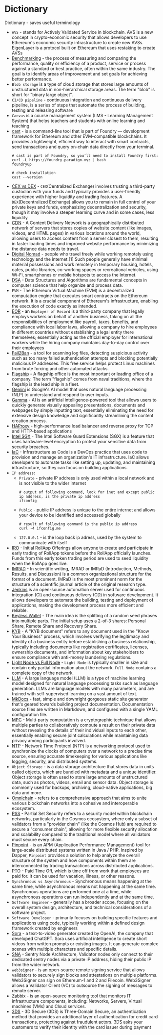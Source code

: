 # Dictionary
Dictionary - saves useful terminology

- `AVS` - stands for Actively Validated Service in blockchain. AVS is a new concept in crypto-economic security that allows developers to use Ethereum's economic security infrastructure to create new AVSs. EigenLayer is a protocol built on Ethereum that uses restaking to create AVSs
- [Benchmarking](https://www.lucidchart.com/blog/8-steps-of-the-benchmarking-process) - the process of measuring and comparing the performance, quality or efficiency of a product, service or process against a standard or best practice, often within the same industry. The goal is to identify areas of improvement and set goals for achieving better performance.
- `Blob storage` is a type of cloud storage that stores large amounts of unstructured data in non-hierarchical storage areas. The term "blob" is short for "binary large object". 
- `CI/CD pipeline` - continuous integration and continuous delivery pipeline, is a series of steps that automate the process of building, testing and releasing software
- `Canvas` is a course management system (LMS - Learning Management System) that helps teachers and students with online learning and teaching
- [cast](https://www.raycast.com/merklefruit/foundry-cast-cli) - is a command-line tool that is part of Foundry — development framework for Ethereum and other EVM-compatible blockchains. It provides a lightweight, efficient way to interact with smart contracts, send transactions and query on-chain data directly from your terminal.
   ```
   # cast is part of Foundry, so you’ll need to install Foundry first:
   curl -L https://foundry.paradigm.xyz | bash
   foundryup
   
   # check installation
   cast --version
   ```
- [CEX vs DEX](https://www.bitpay.com/blog/cex-vs-dex) -  `CEX`(Centralized Exchange) involves trusting a third-party custodian with your funds and typically provides a user-friendly experience with higher liquidity and trading features. A `DEX`(Decentralized Exchange) allows you to remain in full control of your private keys and funds, emphasizing decentralization and security, though it may involve a steeper learning curve and in some cases, less liquidity
- [CDN](https://www.cloudflare.com/learning/cdn/what-is-a-cdn/) - A Content Delivery Network is a geographically distributed network of servers that stores copies of website content (like images, videos, and HTML pages) in various locations around the world, allowing users to access content from a server closest to them, resulting in faster loading times and improved website performance by minimizing the distance data needs to travel. 
- [Digital Nomad](https://en.wikipedia.org/wiki/Digital_nomad) -  people who travel freely while working remotely using technology and the internet.[1] Such people generally have minimal material possessions and work remotely in temporary housing, hotels, cafes, public libraries, co-working spaces or recreational vehicles, using Wi-Fi, smartphones or mobile hotspots to access the Internet.
- [DSA](https://www.tutorialspoint.com/data_structures_algorithms/index.htm#:~:text=What%20Are%20Data%20Structures%20and,followed%20to%20solve%20a%20problem) - Data Structures and Algorithms are fundamental concepts in computer science that help organize and process data. 
- `EVM` - The Ethereum Virtual Machine (EVM) is a decentralized computation engine that executes smart contracts on the Ethereum network. It is a crucial component of Ethereum's infrastructure, enabling the execution of code exactly as intended.
- [EOR](https://remote.com/blog/how-to-use-employer-of-record-south-korea) - an `Employer of Record` is a third-party company that legally employs workers on behalf of another business, taking on all the responsibilities of employment like payroll, taxes, benefits, and compliance with local labor laws, allowing a company to hire employees in different countries without establishing a legal entity there themselves; essentially acting as the official employer for international workers while the hiring company maintains day-to-day control over their employees
- [Fail2Ban](https://siddhivinayak-sk.medium.com/prevent-your-website-from-brute-force-attacks-use-fail2ban-to-block-malicious-clients-92b15b5ae4ec) - a tool for scanning log files, detecting suspicious activity such as too many failed authentication attempts and blocking potentially malicious IP addresses. This free service helps protect Linux machines from brute forcing and other automated attacks.
- [Flagship](https://www.merriam-webster.com/dictionary/flagship) - A flagship office is the most important or leading office of a company. The term "flagship" comes from naval traditions, where the flagship is the lead ship in a fleet.
- [Gemini](https://blog.google/technology/ai/google-gemini-ai/#sundar-note) is Google's AI model that uses natural language processing (NLP) to understand and respond to user inputs.
- [Gamma](https://gamma.app/) - AI is an artificial intelligence-powered tool that allows users to quickly generate visually appealing presentations, documents and webpages by simply inputting text, essentially eliminating the need for extensive design knowledge and significantly streamlining the content creation process.
- [HAProxy](https://www.digitalocean.com/community/tutorials/an-introduction-to-haproxy-and-load-balancing-concepts) - high-performance load balancer and reverse proxy for TCP and HTTP-based applications
- [Intel SGX](https://www.intel.com/content/www/us/en/products/docs/accelerator-engines/software-guard-extensions.html) - The Intel Software Guard Extensions (SGX) is a feature that uses hardware-level encryption to protect your sensitive data from security breaches.
- [IaC](https://aws.amazon.com/what-is/iac/) - Infrastructure as Code is a DevOps practice that uses code to provision and manage an organization's IT infrastructure. IaC allows developers to automate tasks like setting up, updating, and maintaining infrastructure, so they can focus on building applications.  
- `IP address`:
  - `Private` - private IP address is only used within a local network and is not visible to the wider internet
      ```
      # output of following command, look for inet and except public ip address, is the private ip address
      ifconfig
      ```
  - `Public` - public IP address is unique to the entire internet and allows your device to be identified and accessed globally
      ```
      # result of following command is the public ip address
      curl -4 ifconfig.me
      ```
  - `127.0.0.1` - is the loop back ip adress, used by the system to communicate with itself
- [IRO](https://medium.com/@dymension/initial-rollapp-offerings-from-token-to-ecosystem-d30f94f5fb79#:~:text=Initial%20RollApp%20Offerings%20(IRO)%20allow,when%20the%20RollApp%20goes%20live) - Initial RollApp Offerings allow anyone to create and participate in early trading of RollApp tokens before the RollApp officially launches. Funds from this early token trading period are used to seed liquidity when the RollApp goes live.
- [IMRAD](https://en.wikipedia.org/wiki/IMRAD) - In scientific writing, IMRAD or IMRaD (Introduction, Methods, Results, and Discussion) is a common organizational structure for the format of a document. IMRaD is the most prominent norm for the structure of a scientific journal article of the original research type.
- [Jenkins](https://www.jenkins.io/) is an open-source automation server used for continuous integration (CI) and continuous delivery (CD) in software development. It allows developers to automate the building, testing and deployment of applications, making the development process more efficient and reliable.
- [Keyless Wallet](https://selfchain.xyz/keyless-wallets) - The main idea is the splitting of a random seed phrases into multiple parts. The initial setup uses a 2-of-3 shares: Personal Share, Remote Share and Recovery Share.
- [KYB](https://sumsub.com/blog/kyb-guide/) - A "KYB document" refers to any document used in the "Know Your Business" process, which involves verifying the legitimacy and identity of a business entity before establishing a business relationship, typically including documents like registration certificates, licenses, ownership documents, and information about key stakeholders to ensure compliance with anti-money laundering regulations. 
- [Light Node vs Full Node](https://www.ledger.com/academy/glossary/light-node) - `Light Node` is typically smaller in size and contain only partial information about the network. `Full Node` contains a complete copy of the network.
- [LLM](https://en.wikipedia.org/wiki/Large_language_model) - A large language model (LLM) is a type of machine learning model designed for natural language processing tasks such as language generation. LLMs are language models with many parameters, and are trained with self-supervised learning on a vast amount of text.
- [MkDocs](https://www.mkdocs.org/) - fast, simple and downright gorgeous static site generator that's geared towards building project documentation. Documentation source files are written in Markdown, and configured with a single YAML configuration file.
- [MPC](https://en.wikipedia.org/wiki/Secure_multi-party_computation) - Multi-party computation is a cryptographic technique that allows multiple parties to collaboratively compute a result on their private data without revealing the details of their individual inputs to each other, essentially enabling secure joint calculations while maintaining data privacy among participants involved. 
- [NTP](https://www.techtarget.com/searchnetworking/definition/Network-Time-Protocol#:~:text=Network%20Time%20Protocol%20(NTP)%20is,programs%20that%20run%20on%20computers) - Network Time Protocol (NTP) is a networking protocol used to synchronize the clocks of computers over a network to a precise time source, ensuring accurate timekeeping for various applications like logging, security, and distributed systems. 
- `Object Storage` -  is a data storage architecture that stores data in units called objects, which are bundled with metadata and a unique identifier. Object storage is often used to store large amounts of unstructured data, such as photos, videos, email and sensor data. Object storage is commonly used for backups, archiving, cloud-native applications, big data and more.
- [Omnichain](https://medium.com/@orderlynetwork/what-is-omnichain-in-crypto-a-beginners-guide-4d81c89afb11) - refers to a comprehensive approach that aims to unite various blockchain networks into a cohesive and interoperable ecosystem.
- [PSS](https://forum.cosmos.network/t/chips-discussion-phase-partial-set-security-updated/11775) - Partial Set Security refers to a security model within blockchain networks, particularly in the Cosmos ecosystem, where only a subset of validators from a "provider chain" (like the Cosmos Hub) are required to secure a "consumer chain", allowing for more flexible security allocation and scalability compared to the traditional model where all validators must secure every chain.
- [Pinpoint](https://pinpoint-apm.gitbook.io/pinpoint) - is an APM (Application Performance Management) tool for large-scale distributed systems written in Java / PHP. Inspired by Dapper, `Pinpoint` provides a solution to help analyze the overall structure of the system and how components within them are interconnected by tracing transactions across distributed applications.
- [PTO](https://www.dictionary.com/browse/pto) - Paid Time Off, which is time off from work that employees are paid for. It can be used for vacation, illness, or other reasons. 
- `Synchronous vs Asynchronous` -  Synchronous means happening at the same time, while asynchronous means not happening at the same time. Synchronous operations are performed one at a time, while asynchronous operations can run independently and at the same time. 
- `Software Engineer` -  generally has a broader scope, focusing on the overall system design, architecture, and technical considerations of a software project.
- `Software Developer` - primarily focuses on building specific features and applications using code, typically working within a defined design framework created by engineers
- [Sora](https://www.usatoday.com/story/tech/2024/12/10/sora-openai-chatgpt-video-generator-price-how-works/76887223007/) - a text-to-video generator created by OpenAI, the company that developed ChatGPT. Sora uses artificial intelligence to create short videos from written prompts or existing images. It can generate complex scenes with multiple characters and specific details.
- [SNA](https://forum.cosmos.network/t/sentry-node-architecture-overview/454) - Sentry Node Architecture, Validator nodes only connect to their dedicated sentry nodes via a private IP address, hiding their public IP from the wider network. 
- `web3signer` - is an open-source remote signing service that allows validators to securely sign blocks and attestations on multiple platforms. Web3Signer can sign on Ethereum-1 and 2 and Filecoin. Web3Signer allows a  Validator Client (VC) to outsource the signing of messages to remote server.
- [Zabbix](https://www.zabbix.com/) - is an open-source monitoring tool that monitors IT infrastructure components, including: Networks, Servers, Virtual machines (VMs) and Cloud services.
- [3DS](https://docs.stripe.com/payments/3d-secure#:~:text=3D%20Secure%20(3DS)%20is%20an,the%20card%20issuer%20during%20payment) - 3D Secure (3DS) is Three-Domain Secure, an authentication method that provides an additional layer of authentication for credit card transactions, protecting against fraudulent actors. 3DS asks your customers to verify their identity with the card issuer during payment

